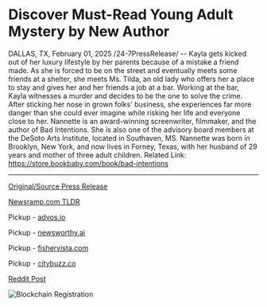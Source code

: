 # Discover Must-Read Young Adult Mystery by New Author

DALLAS, TX, February 01, 2025 /24-7PressRelease/ -- Kayla gets kicked out of her luxury lifestyle by her parents because of a mistake a friend made. As she is forced to be on the street and eventually meets some friends at a shelter, she meets Ms. Tilda, an old lady who offers her a place to stay and gives her and her friends a job at a bar. Working at the bar, Kayla witnesses a murder and decides to be the one to solve the crime. After sticking her nose in grown folks' business, she experiences far more danger than she could ever imagine while risking her life and everyone close to her.  Nannette is an award-winning screenwriter, filmmaker, and the author of Bad Intentions. She is also one of the advisory board members at the DeSoto Arts Institute, located in Southaven, MS. Nannette was born in Brooklyn, New York, and now lives in Forney, Texas, with her husband of 29 years and mother of three adult children.  Related Link: https://store.bookbaby.com/book/bad-intentions 

---

[Original/Source Press Release](https://www.24-7pressrelease.com/press-release/519365/discover-must-read-young-adult-mystery-by-new-author)
                    

[Newsramp.com TLDR](https://newsramp.com/curated-news/young-woman-takes-on-murder-mystery-in-award-winning-author-s-story/d8baaeb226c176c4a1588e3433b0b499) 


Pickup - [advos.io](https://advos.io/en/emerging-author-nannette-pens-gripping-young-adult-mystery-novel-bad-intentions/202510547)

Pickup - [newsworthy.ai](https://newsworthy.ai/curated/young-adult-mystery-novel-explores-survival-crime-and-unexpected-friendship/202510547)

Pickup - [fishervista.com](https://fishervista.com/en/new-young-adult-mystery-novel-bad-intentions-explores-teenage-resilience-and-crime-solving/202510547)

Pickup - [citybuzz.co](https://citybuzz.co/young-adult-mystery-novel-bad-intentions-explores-survival-and-crime-solving)
 



[Reddit Post](https://www.reddit.com/r/BookNews/comments/1if1s9c/young_woman_takes_on_murder_mystery_in/) 



![Blockchain Registration](https://cdn.newsramp.app/24-7PressRelease/qrcode/252/1/veil8GI_.webp)